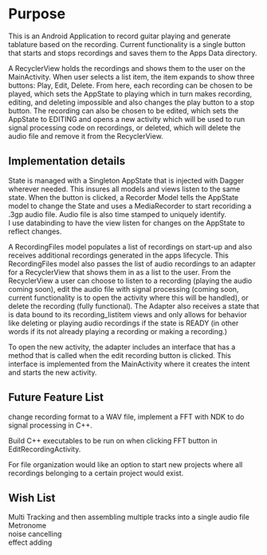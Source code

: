 # Purpose #

This is an Android Application to record guitar playing and generate tablature based on the recording. Current functionality is a single button that starts and stops recordings and saves them to the Apps Data directory.

A RecyclerView holds the recordings and shows them to the user on the MainActivity. When user selects a list item, the item expands to show three buttons: Play, Edit, Delete. From here, each recording can be chosen to be played, which sets the AppState to playing which in turn makes recording, editing, and deleting impossible and also changes the play button to a stop button. The recording can also be chosen to be edited, which sets the AppState to EDITING and opens a new activity which will be used to run signal processing code on recordings, or deleted, which will delete the audio file and remove it from the RecyclerView.

## Implementation details ## 
State is managed with a Singleton AppState that is injected with Dagger wherever needed. This insures all models and views
listen to the same state. When the button is clicked, a Recorder Model tells the AppState model to change the State and uses 
a MediaRecorder to start recoriding a .3gp audio file. Audio file is also time stamped to uniquely identify.  
I use databinding to have the view listen for changes on the AppState to reflect changes.  

A RecordingFiles model populates a list of recordings on start-up and also receives additional recordings generated in the 
apps lifecycle. This RecordingFiles model also passes the list of audio recordings to an adapter for a RecyclerView that shows
them in as a list to the user. From the RecyclerView a user can choose to listen to a recording (playing the audio coming soon),
edit the audio file with signal processing (coming soon, current functionality is to open the activity where this will be handled), 
or delete the recording (fully functional). The Adapter also receives a state that is data bound to its recording_listitem views and only
allows for behavior like deleting or playing audio recordings if the state is READY (in other words if its not already playing a recording
or making a recording.)

To open the new activity, the adapter includes an interface that has a method that is called when the edit recording button is clicked. 
This interface is implemented from the MainActivity where it creates the intent and starts the new activity.

## Future Feature List ##
change recording format to a WAV file, implement a FFT with NDK to do signal processing in C++.   

Build C++ executables to be run on when clicking FFT button in EditRecordingActivity.

For file organization would like an option to start new projects where all recordings belonging to a certain project would exist. 

## Wish List ##
Multi Tracking and then assembling multiple tracks into a single audio file  
Metronome  
noise cancelling  
effect adding  

